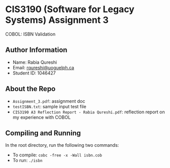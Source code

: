 # CIS3190 (Software for Legacy Systems) Assignment 3

COBOL: ISBN Validation

## Author Information

* Name: Rabia Qureshi
* Email: rqureshi@uoguelph.ca
* Student ID: 1046427

## About the Repo

* `Assignment_3.pdf`: assignment doc
* `testISBN.txt`: sample input test file
* `CIS3190 A3 Reflection Report - Rabia Qureshi.pdf`: reflection report on my experience with COBOL

## Compiling and Running

In the root directory, run the following two commands:
* To compile: `cobc -free -x -Wall isbn.cob`
* To run: `./isbn`